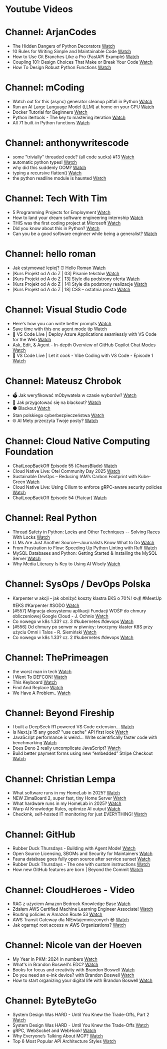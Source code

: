 
Youtube Videos
==============

# Channel: ArjanCodes
  
 - The Hidden Dangers of Python Decorators  [Watch](https://youtu.be/dVnNc9oEnF8)  
 - 10 Rules for Writing Simple and Maintainable Code  [Watch](https://youtu.be/0U-RwnWaFIM)  
 - How to Use Git Branches Like a Pro (FastAPI Example)  [Watch](https://youtu.be/viAZQjs5lHk)  
 - Coupling 101: Design Choices That Make or Break Your Code  [Watch](https://youtu.be/MM9VQp-k0JQ)  
 - How To Design Robust Python Functions  [Watch](https://youtu.be/g-Cytq7YDCc)
# Channel: mCoding
  
 - Watch out for this (async) generator cleanup pitfall in Python  [Watch](https://youtu.be/N56Jrqc7SBk)  
 - Run an AI Large Language Model (LLM) at home on your GPU  [Watch](https://youtu.be/RejIVgfER-4)  
 - Docker Tutorial for Beginners  [Watch](https://youtu.be/b0HMimUb4f0)  
 - Python itertools - The key to mastering iteration  [Watch](https://youtu.be/1p7xa_BHYDs)  
 - All 71 built-in Python functions  [Watch](https://youtu.be/7Qu_KXc7xSI)
# Channel: anthonywritescode
  
 - some "trivially" threaded code? (all code sucks) #13  [Watch](https://youtu.be/mftRzagtk4c)  
 - automatic python types!  [Watch](https://youtu.be/YTDpiP1-PRg)  
 - why did this suddenly OOM?  [Watch](https://youtu.be/xEfDMjogJnw)  
 - typing a recursive flatten()  [Watch](https://youtu.be/pXcV_OJI7j4)  
 - the python readline module is haunted  [Watch](https://youtu.be/b0JQkTWjg6g)
# Channel: Tech With Tim
  
 - 5 Programming Projects for Employment  [Watch](https://youtu.be/9TDtDCXTtPM)  
 - How to land your dream software engineering internship  [Watch](https://youtu.be/gNDcEyHctBc)  
 - THIS was the first coding project at Microsoft  [Watch](https://youtu.be/2l4kIDIGNg0)  
 - Did you know about this in Python?  [Watch](https://youtu.be/1E9Tt4jf9IM)  
 - Can you be a good software engineer while being a generalist?  [Watch](https://youtu.be/WAuDrerURZ4)
# Channel: hello roman
  
 - Jak estymować lepiej? ⏰  Hello Roman  [Watch](https://youtu.be/trm4-53gp4g)  
 - [Kurs Projekt od A do Z | 03] Pisanie tekstów  [Watch](https://youtu.be/vTmJh0nX6Sk)  
 - [Kurs Projekt od A do Z | 13] Style dla podstrony oferta  [Watch](https://youtu.be/vVJeRbTPT4U)  
 - [Kurs Projekt od A do Z | 14] Style dla podstrony realizacje  [Watch](https://youtu.be/dL-0uYN72mM)  
 - [Kurs Projekt od A do Z | 18] CSS – ostatnia prosta  [Watch](https://youtu.be/f8tPJdD1_TE)
# Channel: Visual Studio Code
  
 - Here's how you can write better prompts  [Watch](https://youtu.be/nYQEfjK99I8)  
 - Save time with this one agent mode tip  [Watch](https://youtu.be/saqEIsltrQw)  
 - 🔴 VS Code Live | Deploy Azure Applications seamlessly with VS Code for the Web  [Watch](https://youtu.be/5EdAywaKFZk)  
 - Ask, Edit, & Agent - In-depth Overview of GitHub Copilot Chat Modes  [Watch](https://youtu.be/s7Qzq0ejhjg)  
 - 🔴 VS Code Live | Let it cook - Vibe Coding with VS Code - Episode 1  [Watch](https://youtu.be/Pv5DU1nwp6U)
# Channel: Mateusz Chrobok
  
 - 🗳️ Jak weryfikować mObywatela w czasie wyborów?  [Watch](https://youtu.be/0UpmdQZ_6Xw)  
 - 🎒 Jak przygotować się na blackout?  [Watch](https://youtu.be/zYmstGz4Gds)  
 - ⚫ Blackout  [Watch](https://youtu.be/GS1NGYAzQYY)  
 - Stan polskiego cyberbezpieczeństwa  [Watch](https://youtu.be/ldXnmO8IYjA)  
 - 🌐 AI Mety przeczyta Twoje posty?  [Watch](https://youtu.be/P-OdqT7hOsI)
# Channel: Cloud Native Computing Foundation
  
 - ChatLoopBackOff Episode 55 (​ChaosBlade)  [Watch](https://youtu.be/wvl4yJ9mABM)  
 - Cloud Native Live: Otel Community Day 2025  [Watch](https://youtu.be/A8blir4JoRw)  
 - Sustainable DevOps – Reducing IAM’s Carbon Footprint with Kube-Green  [Watch](https://youtu.be/fizouVuToy8)  
 - Cloud Native Live: Using Cilium to enforce gRPC-aware security policies  [Watch](https://youtu.be/00b1KN3141k)  
 - ChatLoopBackOff Episode 54 (​Flatcar)  [Watch](https://youtu.be/jR_-xUwi3qc)
# Channel: Real Python
  
 - Thread Safety in Python: Locks and Other Techniques -- Solving Races With Locks  [Watch](https://youtu.be/o1M4IK9Z-wA)  
 - LLMs Are Just Another Source—Journalists Know What to Do  [Watch](https://youtu.be/9NVSUEV9iJo)  
 - From Frustration to Flow: Speeding Up Python Linting with Ruff  [Watch](https://youtu.be/y40_jcy1HGU)  
 - MySQL Databases and Python: Getting Started & Installing the MySQL Server  [Watch](https://youtu.be/Xyvhi6JmM4c)  
 - Why Media Literacy Is Key to Using AI Wisely  [Watch](https://youtu.be/pJKn2jbzigo)
# Channel: SysOps / DevOps Polska
  
 - Karpenter w akcji – jak obniżyć koszty klastra EKS o 70%! ⚙️💰 #MeetUp #EKS #Karpenter #SODO  [Watch](https://youtu.be/STj44uVuHyY)  
 - [#557] Migracja ekosystemu aplikacji Fundacji WOŚP do chmury obliczeniowej Google Cloud - J. Ochnio  [Watch](https://youtu.be/imKt1z1vGKc)  
 - Co nowego w k8s 1.33? cz. 3 #kubernetes #devops  [Watch](https://youtu.be/XX968aOjntE)  
 - [#556] Od chmury po serwer w piwnicy: tworzymy klaster K8S przy użyciu Omni i Talos - R. Siemiński  [Watch](https://youtu.be/H2jIdozoWW4)  
 - Co nowego w k8s 1.33? cz. 2 #kubernetes #devops  [Watch](https://youtu.be/OCfHQDlrt60)
# Channel: ThePrimeagen
  
 - the worst man in tech  [Watch](https://youtu.be/A_XGsAl-LqY)  
 - I Went To DEFCON!  [Watch](https://youtu.be/GwcFxTuMYmU)  
 - This Keyboard  [Watch](https://youtu.be/dhuX9t2j5Hc)  
 - Find And Replace  [Watch](https://youtu.be/v2a6Nv7RSd0)  
 - We Have A Problem..  [Watch](https://youtu.be/1-0r90bm6CE)
# Channel: Beyond Fireship
  
 - I built a DeepSeek R1 powered VS Code extension…  [Watch](https://youtu.be/clJCDHml2cA)  
 - Is Next.js 15 any good? "use cache" API first look  [Watch](https://youtu.be/xWkozeculPo)  
 - JavaScript performance is weird... Write scientifically faster code with benchmarking  [Watch](https://youtu.be/_pWA4rbzvIg)  
 - Does Deno 2 really uncomplicate JavaScript?  [Watch](https://youtu.be/8IHhvkaVqVE)  
 - Build better payment forms using new “embedded” Stripe Checkout  [Watch](https://youtu.be/7WFXl4-aCxs)
# Channel: Christian Lempa
  
 - What software runs in my HomeLab in 2025?  [Watch](https://youtu.be/KJVe_E6tdzw)  
 - NEW ZimaBoard 2, super fast, tiny Home Server  [Watch](https://youtu.be/D038iKKoiYI)  
 - What hardware runs in my HomeLab in 2025?  [Watch](https://youtu.be/4QlawuxRY00)  
 - Warp AI Knowledge Rules, optimize AI output  [Watch](https://youtu.be/GZtWIU0T888)  
 - Checkmk, self-hosted IT monitoring for just EVERYTHING!  [Watch](https://youtu.be/Rb1_7gbgS7k)
# Channel: GitHub
  
 - Rubber Duck Thursdays - Building with Agent Mode!  [Watch](https://youtu.be/wzRgcGMBAGQ)  
 - Open Source Licensing, SBOMs and Security for Maintainers  [Watch](https://youtu.be/8hbkfKAl4hk)  
 - Fauna database goes fully open source after service sunset  [Watch](https://youtu.be/ck4dJ-XLztE)  
 - Rubber Duck Thursdays - The one with custom instructions  [Watch](https://youtu.be/_DOrUBjJgUw)  
 - How new GitHub features are born | Beyond the Commit  [Watch](https://youtu.be/UzF2AvPbeS4)
# Channel: CloudHeroes - Video
  
 - RAG z użyciem Amazon Bedrock Knowledge Base  [Watch](https://youtu.be/oKjLdd_X1VQ)  
 - Zdałem AWS Certified Machine Learning Engineer Associate!  [Watch](https://youtu.be/leMqxVRNpmQ)  
 - Routing policies w Amazon Route 53  [Watch](https://youtu.be/AJb-VYx7jvU)  
 - AWS Transit Gateway dla NIEwtajemniczonych 😎  [Watch](https://youtu.be/06n86Z0sr-k)  
 - Jak ogarnąć root access w AWS Organizations?  [Watch](https://youtu.be/q5Lyj7RYxBk)
# Channel: Nicole van der Hoeven
  
 - My Year in PKM: 2024 in numbers  [Watch](https://youtu.be/NxCZ8GaM-Vw)  
 - What's in Brandon Boswell's EDC?  [Watch](https://youtu.be/Noswl0jCA4k)  
 - Books for focus and creativity with Brandon Boswell  [Watch](https://youtu.be/Ugc4U8Rx7RM)  
 - Do you need an e-ink device? with Brandon Boswell  [Watch](https://youtu.be/uUKPV6mWMFM)  
 - How to start organizing your digital life with Brandon Boswell  [Watch](https://youtu.be/Ykhyw3T3ICU)
# Channel: ByteByteGo
  
 - System Design Was HARD - Until You Knew the Trade-Offs, Part 2  [Watch](https://youtu.be/2g1G8Jr88xU)  
 - System Design Was HARD - Until You Knew the Trade-Offs  [Watch](https://youtu.be/1nENigGr-a0)  
 - gRPC, WebSocket and WebHook!  [Watch](https://youtu.be/f7KgDNZU3-Y)  
 - Why Everyone’s Talking About MCP?  [Watch](https://youtu.be/_d0duu3dED4)  
 - Top 6 Most Popular API Architecture Styles  [Watch](https://youtu.be/PNRbanEKGtw)